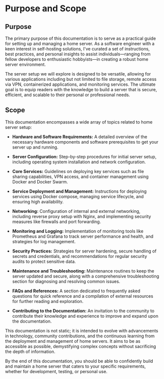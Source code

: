 # Purpose and Scope

## Purpose

The primary purpose of this documentation is to serve as a practical guide for setting up and managing a home server. As a software engineer with a keen interest in self-hosting solutions, I've curated a set of instructions, best practices, and personal insights to assist individuals—ranging from fellow developers to enthusiastic hobbyists—in creating a robust home server environment.

The server setup we will explore is designed to be versatile, allowing for various applications including but not limited to file storage, remote access via VPN, containerized applications, and monitoring services. The ultimate goal is to equip readers with the knowledge to build a server that is secure, efficient, and scalable to their personal or professional needs.

## Scope

This documentation encompasses a wide array of topics related to home server setup:

- **Hardware and Software Requirements:** A detailed overview of the necessary hardware components and software prerequisites to get your server up and running.

- **Server Configuration:** Step-by-step procedures for initial server setup, including operating system installation and network configuration.

- **Core Services:** Guidelines on deploying key services such as file sharing capabilities, VPN access, and container management using Docker and Docker Swarm.

- **Service Deployment and Management:** Instructions for deploying services using Docker compose, managing service lifecycle, and ensuring high availability.

- **Networking:** Configuration of internal and external networking, including reverse proxy setup with Nginx, and implementing security measures like firewalls and port forwarding.

- **Monitoring and Logging:** Implementation of monitoring tools like Prometheus and Grafana to track server performance and health, and strategies for log management.

- **Security Practices:** Strategies for server hardening, secure handling of secrets and credentials, and recommendations for regular security audits to protect sensitive data.

- **Maintenance and Troubleshooting:** Maintenance routines to keep the server updated and secure, along with a comprehensive troubleshooting section for diagnosing and resolving common issues.

- **FAQs and References:** A section dedicated to frequently asked questions for quick reference and a compilation of external resources for further reading and exploration.

- **Contributing to the Documentation:** An invitation to the community to contribute their knowledge and experience to improve and expand upon the documentation.

This documentation is not static; it is intended to evolve with advancements in technology, community contributions, and the continuous learning from the deployment and management of home servers. It aims to be as accessible as possible, demystifying complex concepts without sacrificing the depth of information.

By the end of this documentation, you should be able to confidently build and maintain a home server that caters to your specific requirements, whether for development, testing, or personal use.
